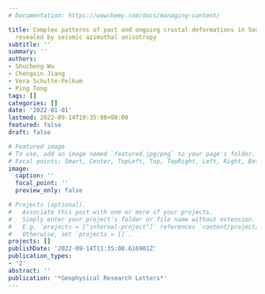 ```yaml
---
# Documentation: https://wowchemy.com/docs/managing-content/

title: Complex patterns of past and ongoing crustal deformations in Southern California
  revealed by seismic azimuthal anisotropy
subtitle: ''
summary: ''
authors:
- Shucheng Wu
- Chengxin Jiang
- Vera Schulte-Pelkum
- Ping Tong
tags: []
categories: []
date: '2022-01-01'
lastmod: 2022-09-14T19:35:08+08:00
featured: false
draft: false

# Featured image
# To use, add an image named `featured.jpg/png` to your page's folder.
# Focal points: Smart, Center, TopLeft, Top, TopRight, Left, Right, BottomLeft, Bottom, BottomRight.
image:
  caption: ''
  focal_point: ''
  preview_only: false

# Projects (optional).
#   Associate this post with one or more of your projects.
#   Simply enter your project's folder or file name without extension.
#   E.g. `projects = ["internal-project"]` references `content/project/deep-learning/index.md`.
#   Otherwise, set `projects = []`.
projects: []
publishDate: '2022-09-14T11:35:08.616901Z'
publication_types:
- '2'
abstract: ''
publication: '*Geophysical Research Letters*'
---
```

